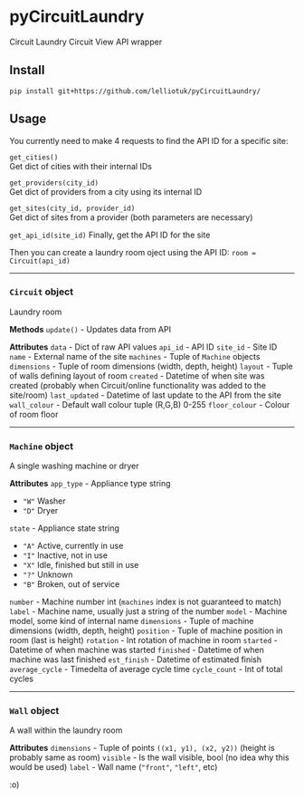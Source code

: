 
# pyCircuitLaundry
 Circuit Laundry Circuit View API wrapper

## Install
`pip install git+https://github.com/lelliotuk/pyCircuitLaundry/`

## Usage
You currently need to make 4 requests to find the API ID for a specific site:

`get_cities()`  
Get dict of cities with their internal IDs

`get_providers(city_id)`  
Get dict of providers from a city using its internal ID

`get_sites(city_id, provider_id)`  
Get dict of sites from a provider (both parameters are necessary)

`get_api_id(site_id)`
Finally, get the API ID for the site

Then you can create a laundry room oject using the API ID:
`room = Circuit(api_id)`

---
### `Circuit` object
Laundry room

**Methods**
`update()` - Updates data from API  

**Attributes**
`data` - Dict of raw API values
`api_id` - API ID
`site_id` - Site ID
`name` - External name of the site
`machines` - Tuple of `Machine` objects
`dimensions` - Tuple of room dimensions (width, depth, height)
`layout` - Tuple of walls defining layout of room
`created` - Datetime of when site was created (probably when Circuit/online functionality was added to the site/room)
`last_updated` - Datetime of last update to the API from the site
`wall_colour` - Default wall colour tuple (R,G,B) 0-255
`floor_colour` - Colour of room floor

---
### `Machine` object
A single washing machine or dryer

**Attributes**
`app_type` - Appliance type string
- `"W"` Washer
- `"D"` Dryer

`state` - Appliance state string
- `"A"` Active, currently in use
- `"I"` Inactive, not in use
- `"X"` Idle, finished but still in use
- `"?"` Unknown
- `"B"` Broken, out of service

`number` - Machine number int (`machines` index is not guaranteed to match)
`label` - Machine name, usually just a string of the number
`model` - Machine model, some kind of internal name
`dimensions` - Tuple of machine dimensions (width, depth, height)
`position` - Tuple of machine position in room (last is height)
`rotation` - Int rotation of machine in room
`started` - Datetime of when machine was started
`finished` - Datetime of when machine was last finished
`est_finish` - Datetime of estimated finish
`average_cycle` - Timedelta of average cycle time
`cycle_count` - Int of total cycles

---
### `Wall` object
A wall within the laundry room

**Attributes**
`dimensions` - Tuple of points `((x1, y1), (x2, y2))` (height is probably same as room)
`visible` - Is the wall visible, bool (no idea why this would be used)
`label` - Wall name (`"front"`, `"left"`, etc)

:o)
